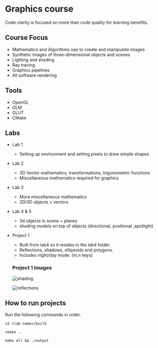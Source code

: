 # Graphics course
Code clarity is focused on more than code quality for learning benefits.

## Course Focus
* Mathematics and Algorithms use to create and manipulate images
* Synthetic images of three-dimensional objects and scenes
* Lighting and shading
* Ray tracing
* Graphics pipelines
* All software rendering

## Tools
* OpenGL
* GLM
* GLUT
* CMake


## Labs

* Lab 1
  * Setting up environment and setting pixels to draw simple shapes
* Lab 2
    * 3D Vector mathematics, transformations, trigonometric functions
    * Miscellaneous mathematics required for graphics
* Lab 3
    * More miscellaneous mathematics
    * 2D/3D objects + vectors
* Lab 4 & 5
    * 3d objects in scene + planes
    * shading models on top of objects (directional, positional ,spotlight)
* Project 1
    * Built from lab4 so it resides in the lab4 folder.
    * Reflections, shadows, ellipsoids and polygons.
    * Includes night/day mode. (m,n keys)
    
    
    ### Project 1 Images
    
    ![shading]()
    
    ![reflections]()

## How to run projects

Run the following commands in order.

`cd <lab name>/build`

`cmake ..`

`make all && ./output`
